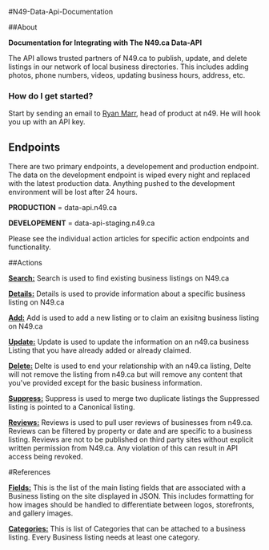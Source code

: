 #N49-Data-Api-Documentation

##About

**Documentation for Integrating with The N49.ca Data-API**

The API allows trusted partners of N49.ca to publish, update, and delete listings in our network of local business directories. This includes adding photos, phone numbers, videos, updating business hours, address, etc.

### How do I get started?

Start by sending an email to [Ryan Marr](mailto:ryan@n49.com?Subject=Hey%20Let%20me%20at%20that%20sweet%20n49.ca%20API), head of product at n49. He will hook you up with an API key.

## Endpoints
There are two primary endpoints, a developement and production endpoint. The data on the development endpoint is wiped every night and replaced with the latest production data. Anything pushed to the development environment will be lost after 24 hours.

**PRODUCTION**   = data-api.n49.ca

**DEVELOPEMENT** = data-api-staging.n49.ca

Please see the individual action articles for specific action endpoints and functionality.

##Actions

[**Search:**](https://github.com/n49ryan/N49-Data-Api-Documentation/wiki/Search)
Search is used to find existing business listings on N49.ca

[**Details:**](https://github.com/n49ryan/N49-Data-Api-Documentation/wiki/Details)
Details is used to provide information about a specific business listing on N49.ca

[**Add:**](https://github.com/n49ryan/N49-Data-Api-Documentation/wiki/ADD)
Add is used to add a new listing or to claim an exisitng business listing on N49.ca

[**Update:**](https://github.com/n49ryan/N49-Data-Api-Documentation/wiki/Update)
Update is used to update the information on an n49.ca business Listing that you have already added or already claimed.

[**Delete:**](https://github.com/n49ryan/N49-Data-Api-Documentation/wiki/Delete)
Delte is used to end your relationship with an n49.ca listing, Delte will not remove the listing from n49.ca but will remove any content that you've provided except for the basic business information.

[**Suppress:**](https://github.com/n49ryan/N49-Data-Api-Documentation/wiki/Suppress)
Suppress is used to merge two duplicate listings the Suppressed listing is pointed to a Canonical listing.

[**Reviews:**](https://github.com/n49ryan/N49-Data-Api-Documentation/wiki/Reviews)
Reviews is used to pull user reviews of businesses from n49.ca. Reviews can be filtered by property or date and are specific to a business listing. Reviews are not to be published on third party sites without explicit written permission from N49.ca. Any violation of this can result in API access being revoked.


#References

[**Fields:**](https://github.com/n49/N49-Data-Api-Documentation/blob/master/FIELDS/FieldsJSON.md)
This is the list of the main listing fields that are associated with a Business listing on the site displayed in JSON. This includes formatting for how images should be handled to differentiate between logos, storefronts, and gallery images.

[**Categories:**](https://github.com/n49ryan/N49-Data-Api-Documentation/blob/master/CATEGORIES/listingcategories.csv)
This is list of Categories that can be attached to a business listing. Every Business listing needs at least one category.


